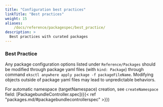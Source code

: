 ```yaml
---
title: "Configuration best practices"
linkTitle: "Best practices"
weight: 15
aliases:
    /docs/reference/packagespec/best_practice/
description: >
  Best practices with curated packages
---
```



### Best Practice
Any package configuration options listed under `Reference/Packages` should be modified through package yaml files (with `kind: Package`) through command `eksctl anywhere apply package -f packageFileName`. Modifying objects outside of package yaml files may lead to unpredictable behaviors.

For automatic namespace (targetNamespace) creation, see `createNamespace` field: [PackagebundleController.spec]({{< ref "packages.md/#packagebundlecontrollerspec" >}}) 
